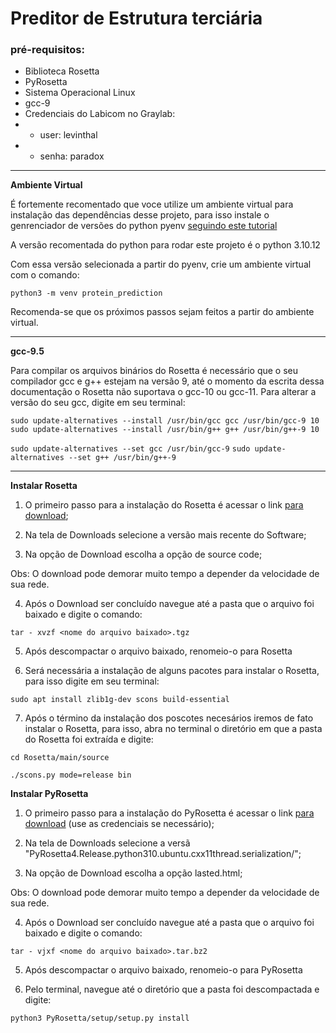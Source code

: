 # Preditor de Estrutura terciária


### pré-requisitos:

* Biblioteca Rosetta
* PyRosetta
* Sistema Operacional Linux
* gcc-9
* Credenciais do Labicom no Graylab:
* * user: levinthal
* * senha: paradox

****
**Ambiente Virtual**

É fortemente recomentado que voce utilize um ambiente virtual para instalação das dependências desse projeto, para isso instale o genrenciador de versões do python pyenv [seguindo este tutorial](https://k0nze.dev/posts/install-pyenv-venv-vscode/)

A versão recomentada do python para rodar este projeto é o python 3.10.12

Com essa versão selecionada a partir do pyenv, crie um ambiente virtual com o comando:

``python3 -m venv protein_prediction``

Recomenda-se que os próximos passos sejam feitos a partir do ambiente virtual.
___

**gcc-9.5**

Para compilar os arquivos binários do Rosetta é necessário que o seu compilador gcc e g++ estejam na versão 9, até o momento da escrita dessa documentação o Rosetta não suportava o gcc-10 ou gcc-11. Para alterar a versão do seu gcc, digite em seu terminal:

```sudo update-alternatives --install /usr/bin/gcc gcc /usr/bin/gcc-9 10```
```sudo update-alternatives --install /usr/bin/g++ g++ /usr/bin/g++-9 10```

```sudo update-alternatives --set gcc /usr/bin/gcc-9```
```sudo update-alternatives --set g++ /usr/bin/g++-9```
___

**Instalar Rosetta** 

1. O primeiro passo para a instalação do Rosetta é acessar o link [para download](https://www.rosettacommons.org/software/academic);


2. Na tela de Downloads selecione a versão mais recente do Software;


3. Na opção de Download escolha a opção de source code;

Obs: O download pode demorar muito tempo a depender da velocidade de sua rede.

4. Após o Download ser concluído navegue até a pasta que o arquivo foi baixado e digite o comando:

``tar - xvzf <nome do arquivo baixado>.tgz``

5. Após descompactar o arquivo baixado, renomeio-o para Rosetta

6. Será necessária a instalação de alguns pacotes para instalar o Rosetta, para isso digite em seu terminal:

``sudo apt install zlib1g-dev scons build-essential``

7. Após o término da instalação dos poscotes necesários iremos de fato instalar o Rosetta, para isso, abra no terminal o diretório em que a pasta do Rosetta foi extraída e digite:

``cd Rosetta/main/source``

``./scons.py mode=release bin``

**Instalar PyRosetta** 

1. O primeiro passo para a instalação do PyRosetta é acessar o link [para download](https://graylab.jhu.edu/download/PyRosetta4/archive/release/) (use as credenciais se necessário);


2. Na tela de Downloads selecione a versã "PyRosetta4.Release.python310.ubuntu.cxx11thread.serialization/";


3. Na opção de Download escolha a opção lasted.html;

Obs: O download pode demorar muito tempo a depender da velocidade de sua rede.

4. Após o Download ser concluído navegue até a pasta que o arquivo foi baixado e digite o comando:

``tar - vjxf <nome do arquivo baixado>.tar.bz2``

5. Após descompactar o arquivo baixado, renomeio-o para PyRosetta

6. Pelo terminal, navegue até o diretório que a pasta foi descompactada e digite:

``python3 PyRosetta/setup/setup.py install``
